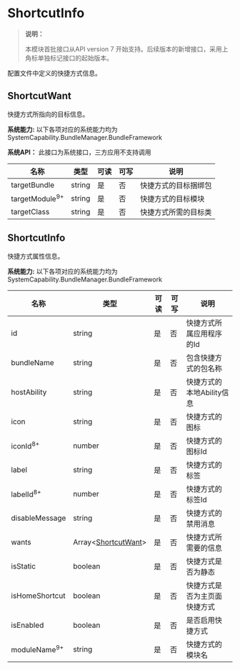 # ShortcutInfo



> **说明：**
>
> 本模块首批接口从API version 7 开始支持。后续版本的新增接口，采用上角标单独标记接口的起始版本。



配置文件中定义的快捷方式信息。



## ShortcutWant

快捷方式所指向的目标信息。

 **系统能力:** 以下各项对应的系统能力均为SystemCapability.BundleManager.BundleFramework

 **系统API：**  此接口为系统接口，三方应用不支持调用

| 名称                      | 类型   | 可读 | 可写 | 说明                 |
| ------------------------- | ------ | ---- | ---- | -------------------- |
| targetBundle              | string | 是   | 否   | 快捷方式的目标捆绑包 |
| targetModule<sup>9+</sup> | string | 是   | 否   | 快捷方式的目标模块   |
| targetClass               | string | 是   | 否   | 快捷方式所需的目标类 |

## ShortcutInfo

快捷方式属性信息。

 **系统能力:** 以下各项对应的系统能力均为SystemCapability.BundleManager.BundleFramework

| 名称                    | 类型                                       | 可读 | 可写 | 说明                         |
| ----------------------- | ------------------------------------------ | ---- | ---- | ---------------------------- |
| id                      | string                                     | 是   | 否   | 快捷方式所属应用程序的Id     |
| bundleName              | string                                     | 是   | 否   | 包含快捷方式的包名称         |
| hostAbility             | string                                     | 是   | 否   | 快捷方式的本地Ability信息    |
| icon                    | string                                     | 是   | 否   | 快捷方式的图标               |
| iconId<sup>8+</sup>     | number                                     | 是   | 否   | 快捷方式的图标Id             |
| label                   | string                                     | 是   | 否   | 快捷方式的标签               |
| labelId<sup>8+</sup>    | number                                     | 是   | 否   | 快捷方式的标签Id             |
| disableMessage          | string                                     | 是   | 否   | 快捷方式的禁用消息           |
| wants                   | Array&lt;[ShortcutWant](#shortcutwant)&gt; | 是   | 否   | 快捷方式所需要的信息         |
| isStatic                | boolean                                    | 是   | 否   | 快捷方式是否为静态           |
| isHomeShortcut          | boolean                                    | 是   | 否   | 快捷方式是否为主页面快捷方式 |
| isEnabled               | boolean                                    | 是   | 否   | 是否启用快捷方式             |
| moduleName<sup>9+</sup> | string                                     | 是   | 否   | 快捷方式的模块名             |